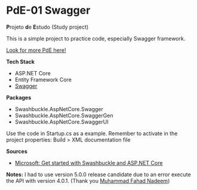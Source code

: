 # PdE-01 Swagger
**P**rojeto **d**e **E**studo (Study project)

This is a simple project to practice code, especially Swagger framework.

[Look for more PdE here!](https://github.com/topics/pde-jfrode)

**Tech Stack**
* ASP.NET Core
* Entity Framework Core
* [Swagger](https://swagger.io)

**Packages**
* Swashbuckle.AspNetCore.Swagger
* Swashbuckle.AspNetCore.SwaggerGen
* Swashbuckle.AspNetCore.SwaggerUI

Use the code in Startup.cs as a example. Remember to activate in the project properties: Build > XML documentation file

**Sources**
* [Microsoft: Get started with Swashbuckle and ASP.NET Core](https://docs.microsoft.com/pt-br/aspnet/core/tutorials/getting-started-with-swashbuckle?view=aspnetcore-3.0&tabs=visual-studio)

**Notes:**
I had to use version 5.0.0 release candidate due to an error execute the API with version 4.0.1. (Thank you [Muhammad Fahad Nadeem](https://stackoverflow.com/questions/57393829/swagger-not-working-rather-exception-is-thrown-after-migrating-project-from-n))
